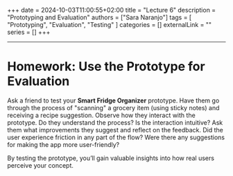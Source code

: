 +++ 
date = 2024-10-03T11:00:55+02:00
title = "Lecture 6"
description = "Prototyping and Evaluation"
authors = ["Sara Naranjo"]
tags = [
    "Prototyping",
    "Evaluation",
    "Testing"
    ]
categories = []
externalLink = ""
series = []
+++
___
# Homework: Use the Prototype for Evaluation
Ask a friend to test your **Smart Fridge Organizer** prototype. Have them go through the process of "scanning" a grocery item (using sticky notes) and receiving a recipe suggestion. Observe how they interact with the prototype. Do they understand the process? Is the interaction intuitive? Ask them what improvements they suggest and reflect on the feedback. Did the user experience friction in any part of the flow? Were there any suggestions for making the app more user-friendly?

By testing the prototype, you’ll gain valuable insights into how real users perceive your concept.